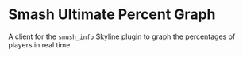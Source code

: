 # Smash Ultimate Percent Graph

A client for the `smush_info` Skyline plugin to graph the percentages of players in real time.
